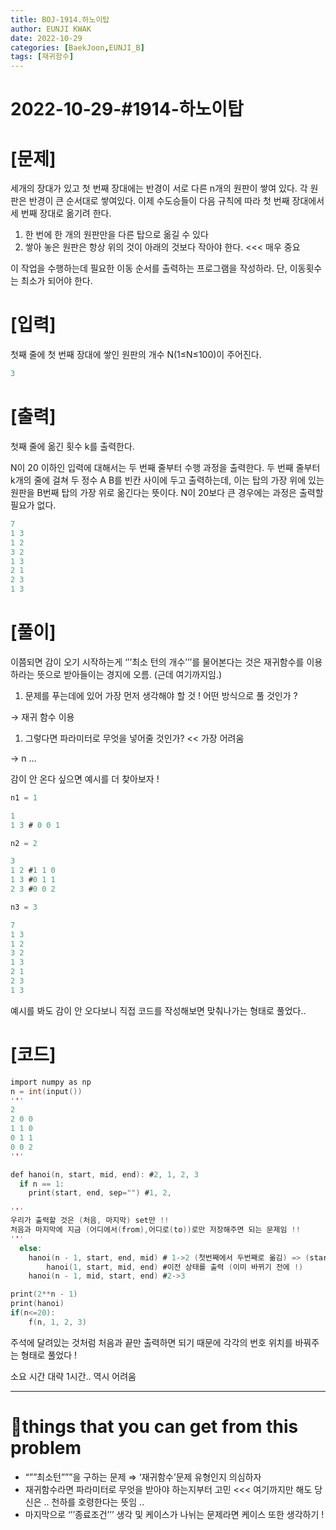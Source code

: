 ```yaml
---
title: BOJ-1914.하노이탑
author: EUNJI KWAK
date: 2022-10-29
categories: [BaekJoon,EUNJI_B]
tags: [재귀함수]
---
```


# 2022-10-29-#1914-하노이탑


# [문제]

세개의 장대가 있고 첫 번째 장대에는 반경이 서로 다른 n개의 원판이 쌓여 있다. 각 원판은 반경이 큰 순서대로 쌓여있다. 이제 수도승들이 다음 규칙에 따라 첫 번째 장대에서 세 번째 장대로 옮기려 한다. 

1. 한 번에 한 개의 원판만을 다른 탑으로 옮길 수 있다 
2. 쌓아 놓은 원판은 항상 위의 것이 아래의 것보다 작아야 한다. <<< 매우 중요

이 작업을 수행하는데 필요한 이동 순서를 출력하는 프로그램을 작성하라. 단, 이동횟수는 최소가 되어야 한다. 

# [입력]

첫째 줄에 첫 번째 장대에 쌓인 원판의 개수 N(1≤N≤100)이 주어진다.

```c
3
```

# [출력]

첫째 줄에 옮긴 횟수 k를 출력한다.

N이 20 이하인 입력에 대해서는 두 번째 줄부터 수행 과정을 출력한다. 두 번째 줄부터 k개의 줄에 걸쳐 두 정수 A B를 빈칸 사이에 두고 출력하는데, 이는 탑의 가장 위에 있는 원판을 B번째 탑의 가장 위로 옮긴다는 뜻이다. N이 20보다 큰 경우에는 과정은 출력할 필요가 없다. 

```c
7
1 3
1 2
3 2
1 3
2 1
2 3
1 3
```

# [풀이]

이쯤되면 감이 오기 시작하는게 ‘’’최소 턴의 개수’’’를 물어본다는 것은 재귀함수를 이용하라는 뜻으로 받아들이는 경지에 오름. (근데 여기까지임.)

1. 문제를 푸는데에 있어 가장 먼저 생각해야 할 것 ! 어떤 방식으로 풀 것인가 ?

→ 재귀 함수 이용

1. 그렇다면 파라미터로 무엇을 넣어줄 것인가? << 가장 어려움 

→ n …

감이 안 온다 싶으면 예시를 더 찾아보자 !

```c
n1 = 1

1
1 3 # 0 0 1

n2 = 2

3
1 2 #1 1 0
1 3 #0 1 1
2 3 #0 0 2

n3 = 3

7
1 3
1 2
3 2
1 3
2 1
2 3
1 3
```

예시를 봐도 감이 안 오다보니 직접 코드를 작성해보면 맞춰나가는 형태로 풀었다..

# [코드]

```c
import numpy as np
n = int(input())
'''
2
2 0 0
1 1 0
0 1 1
0 0 2
'''

def hanoi(n, start, mid, end): #2, 1, 2, 3
  if n == 1:
    print(start, end, sep="") #1, 2, 

'''
우리가 출력할 것은 (처음, 마지막) set만 !!
처음과 마지막에 지금 (어디에서(from),어디로(to))로만 저장해주면 되는 문제임 !!
'''
  else:
    hanoi(n - 1, start, end, mid) # 1->2 (첫번째에서 두번째로 옮김) => (start, mid)만 출력
		hanoi(1, start, mid, end) #이전 상태를 출력 (이미 바뀌기 전에 !)
    hanoi(n - 1, mid, start, end) #2->3

print(2**n - 1)
print(hanoi)
if(n<=20):
	f(n, 1, 2, 3)
```

주석에 달려있는 것처럼 처음과 끝만 출력하면 되기 때문에 각각의 번호 위치를 바꿔주는 형태로 풀었다 !

소요 시간 대략 1시간.. 역시 어려움

---

# **📌things that you can get from this problem**

- “””최소턴”””을 구하는 문제 ⇒ ‘재귀함수’문제 유형인지 의심하자
- 재귀함수라면 파라미터로 무엇을 받아야 하는지부터 고민 <<< 여기까지만 해도 당신은 .. 천하를 호령한다는 뜻임 ..
- 마지막으로 ‘’’종료조건’’’ 생각 및 케이스가 나뉘는 문제라면 케이스 또한 생각하기 !
